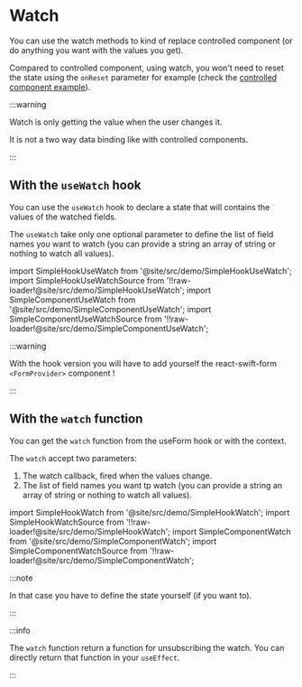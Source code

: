 # Watch

You can use the watch methods to kind of replace controlled component (or do anything you want with the values you get).

Compared to controlled component, using watch, you won't need to reset the state using the `onReset` parameter for example (check the [controlled component example](/docs/guides/controlled-components#simple-controlled-component)).

:::warning

Watch is only getting the value when the user changes it.

It is not a two way data binding like with controlled components.

:::

## With the `useWatch` hook

You can use the `useWatch` hook to declare a state that will contains the values of the watched fields.

The `useWatch` take only one optional parameter to define the list of field names you want to watch (you can provide a string an array of string or nothing to watch all values).

import SimpleHookUseWatch from '@site/src/demo/SimpleHookUseWatch';
import SimpleHookUseWatchSource from '!!raw-loader!@site/src/demo/SimpleHookUseWatch';
import SimpleComponentUseWatch from '@site/src/demo/SimpleComponentUseWatch';
import SimpleComponentUseWatchSource from '!!raw-loader!@site/src/demo/SimpleComponentUseWatch';

<DemoTabs Component={SimpleComponentUseWatch} Hook={SimpleHookUseWatch} componentCode={SimpleComponentUseWatchSource} componentMetastring="{12,17}" hookCode={SimpleHookUseWatchSource} hookMetastring="{13,18,28,34,42}" withModes withRevalidateModes />

:::warning

With the hook version you will have to add yourself the react-swift-form `<FormProvider>` component !

:::

## With the `watch` function

You can get the `watch` function from the useForm hook or with the context.

The `watch` accept two parameters:

1. The watch callback, fired when the values change.
2. The list of field names you want tp watch (you can provide a string an array of string or nothing to watch all values).

import SimpleHookWatch from '@site/src/demo/SimpleHookWatch';
import SimpleHookWatchSource from '!!raw-loader!@site/src/demo/SimpleHookWatch';
import SimpleComponentWatch from '@site/src/demo/SimpleComponentWatch';
import SimpleComponentWatchSource from '!!raw-loader!@site/src/demo/SimpleComponentWatch';

<DemoTabs Component={SimpleComponentWatch} Hook={SimpleHookWatch} componentCode={SimpleComponentWatchSource} componentMetastring="{6,8-11,17}" hookCode={SimpleHookWatchSource} hookMetastring="{10,15-18,24}" withModes withRevalidateModes />

:::note

In that case you have to define the state yourself (if you want to).

:::

:::info

The `watch` function return a function for unsubscribing the watch. You can directly return that function in your `useEffect`.

:::
